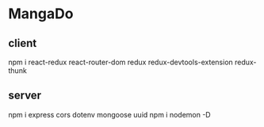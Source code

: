 # MangaDo

## client

npm i react-redux react-router-dom redux redux-devtools-extension redux-thunk

## server

npm i express cors dotenv mongoose uuid
npm i nodemon -D
